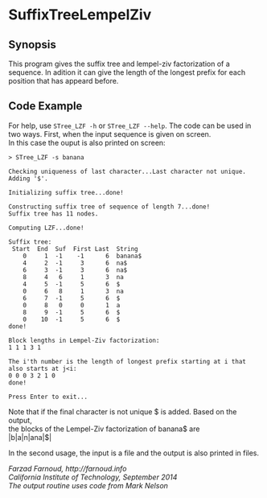 # SuffixTreeLempelZiv

## Synopsis
This program gives the suffix tree and lempel-ziv factorization of a sequence.
In adition it can give the length of the longest prefix for each position that has appeard before.

## Code Example
For help, use `STree_LZF -h` or `STree_LZF --help`.
The code can be used in two ways. First, when the input sequence is given on screen.  
In this case the ouput is also printed on screen:
```
> STree_LZF -s banana

Checking uniqueness of last character...Last character not unique. Adding '$'.

Initializing suffix tree...done!

Constructing suffix tree of sequence of length 7...done!
Suffix tree has 11 nodes.

Computing LZF...done!

Suffix tree:
 Start  End  Suf  First Last  String
    0     1  -1    -1      6  banana$
    4     2  -1     3      6  na$
    6     3  -1     3      6  na$
    8     4   6     1      3  na
    4     5  -1     5      6  $
    0     6   8     1      3  na
    6     7  -1     5      6  $
    0     8   0     0      1  a
    8     9  -1     5      6  $
    0    10  -1     5      6  $
done!

Block lengths in Lempel-Ziv factorization:
1 1 1 3 1

The i'th number is the length of longest prefix starting at i that also starts at j<i:
0 0 0 3 2 1 0
done!

Press Enter to exit...
``` 
Note that if the final character is not unique $ is added. Based on the output,   
the blocks of the Lempel-Ziv factorization of banana$ are  
|b|a|n|ana|$| 

In the second usage, the input is a file and the output is also printed in files. 


_Farzad Farnoud, http://farnoud.info_  
_California Institute of Technology, September 2014_  
_The output routine uses code from Mark Nelson_  
